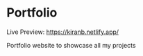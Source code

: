 # Portfolio

Live Preview: https://kiranb.netlify.app/

Portfolio website to showcase all my projects
